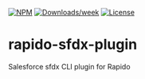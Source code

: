 [![NPM](https://img.shields.io/npm/v/rapido-sfdx-plugin.svg?label=rapido)](https://www.npmjs.com/package/rapido-sfdx-plugin) [![Downloads/week](https://img.shields.io/npm/dw/rapido-sfdx-plugin.svg)](https://npmjs.org/package/rapido-sfdx-plugin) [![License](https://img.shields.io/badge/License-BSD%203--Clause-brightgreen.svg)](https://raw.githubusercontent.com/RupertBarrow/rapido-sfdx-plugin/main/LICENSE.txt)

# rapido-sfdx-plugin

Salesforce sfdx CLI plugin for Rapido
